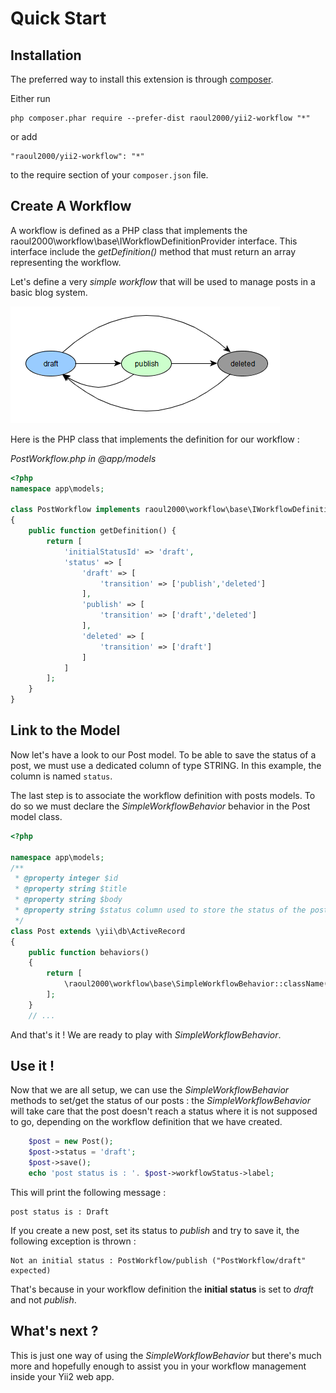 # Quick Start 

## Installation

The preferred way to install this extension is through [composer](http://getcomposer.org/download/).

Either run

```
php composer.phar require --prefer-dist raoul2000/yii2-workflow "*"
```

or add

```
"raoul2000/yii2-workflow": "*"
```

to the require section of your `composer.json` file.

## Create A Workflow

A workflow is defined as a PHP class that implements the raoul2000\workflow\base\IWorkflowDefinitionProvider interface. This interface
include the *getDefinition()* method that must return an array representing the workflow. 

Let's define a very *simple workflow* that will be used to manage posts in a basic blog system.

<img src="images/workflow1.png"/>

Here is the PHP class that implements the definition for our workflow :

*PostWorkflow.php in @app/models*
```php
<?php
namespace app\models;

class PostWorkflow implements raoul2000\workflow\base\IWorkflowDefinitionProvider 
{
	public function getDefinition() {
		return [
			'initialStatusId' => 'draft',
			'status' => [
				'draft' => [
					'transition' => ['publish','deleted']
				],
				'publish' => [
					'transition' => ['draft','deleted']
				],
				'deleted' => [
					'transition' => ['draft']
				]
			]
		];
	}
}
```

## Link to the Model

Now let's have a look to our Post model. To be able to save the status of a post, we must use a dedicated column of type STRING. 
In this example, the column is named `status`.

The last step is to associate the workflow definition with posts models. To do so we must declare the *SimpleWorkflowBehavior* behavior 
in the Post model class.

 
```php
<?php

namespace app\models;
/**
 * @property integer $id
 * @property string $title
 * @property string $body
 * @property string $status column used to store the status of the post
 */
class Post extends \yii\db\ActiveRecord
{
    public function behaviors()
    {
    	return [
			\raoul2000\workflow\base\SimpleWorkflowBehavior::className()
    	];
    }
    // ...
```

And that's it ! We are ready to play with *SimpleWorkflowBehavior*.

## Use it !

Now that we are all setup, we can use the *SimpleWorkflowBehavior* methods to set/get the status of our posts : the *SimpleWorkflowBehavior* will 
take care that the post doesn't reach a status where it is not supposed to go, depending on the workflow definition that we have created.

```php
	$post = new Post();
	$post->status = 'draft';
	$post->save();
	echo 'post status is : '. $post->workflowStatus->label;
```
This will print the following message :

	post status is : Draft
 
If you create a new post, set its status to *publish* and try to save it, the following exception is thrown :

	Not an initial status : PostWorkflow/publish ("PostWorkflow/draft" expected)

That's because in your workflow definition the **initial status** is  set to *draft* and not *publish*. 

## What's next ?

This is just one way of using the *SimpleWorkflowBehavior* but there's much more and hopefully enough to assist you
in your workflow management inside your Yii2 web app.

